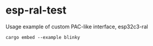 # esp-ral-test

Usage example of custom PAC-like interface, esp32c3-ral

``` cargo embed --example blinky ```
